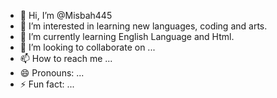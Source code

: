 - 👋 Hi, I’m @Misbah445
- 👀 I’m interested in learning new languages, coding and arts.
- 🌱 I’m currently learning English Language and Html.
- 💞️ I’m looking to collaborate on ...
- 📫 How to reach me ...
- 😄 Pronouns: ...
- ⚡ Fun fact: ...

<!---
Misbah445/Misbah445 is a ✨ special ✨ repository because its `README.md` (this file) appears on your GitHub profile.
You can click the Preview link to take a look at your changes.
--->
